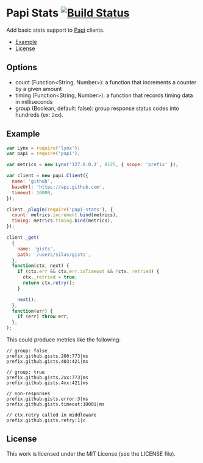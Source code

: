 # Papi Stats [![Build Status](https://travis-ci.org/silas/node-papi-stats.png?branch=master)](https://travis-ci.org/silas/node-papi-stats)

Add basic stats support to [Papi][papi] clients.

 * [Example](#example)
 * [License](#license)

## Options

 * count (Function&lt;String, Number&gt;): a function that increments a counter by a given amount
 * timing (Function&lt;String, Number&gt;): a function that records timing data in milliseconds
 * group (Boolean, default: false): group response status codes into hundreds (ex: `2xx`).

## Example

``` javascript
var Lynx = require('lynx');
var papi = require('papi');

var metrics = new Lynx('127.0.0.1', 8125, { scope: 'prefix' });

var client = new papi.Client({
  name: 'github',
  baseUrl: 'https://api.github.com',
  timeout: 10000,
});

client._plugin(require('papi-stats'), {
  count: metrics.increment.bind(metrics),
  timing: metrics.timing.bind(metrics),
});

client._get(
  {
    name: 'gists',
    path: '/users/silas/gists',
  },
  function(ctx, next) {
    if (ctx.err && ctx.err.isTimeout && !ctx._retried) {
      ctx._retried = true;
      return ctx.retry();
    }

    next();
  },
  function(err) {
    if (err) throw err;
  },
);
```

This could produce metrics like the following:

```
// group: false
prefix.github.gists.200:773|ms
prefix.github.gists.403:421|ms

// group: true
prefix.github.gists.2xx:773|ms
prefix.github.gists.4xx:421|ms

// non-responses
prefix.github.gists.error:3|ms
prefix.github.gists.timeout:10001|ms

// ctx.retry called in middleware
prefix.github.gists.retry:1|c
```

## License

This work is licensed under the MIT License (see the LICENSE file).

[papi]: https://github.com/silas/node-papi
